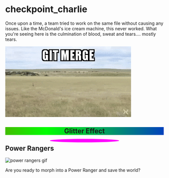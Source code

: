 # checkpoint_charlie

Once upon a time, a team tried to work on the same file without causing any issues. Like the McDonald's ice cream machine, this never worked. What you're seeing here is the culmination of blood, sweat and tears.... mostly tears.

![a git meme](./git_merge.gif)

<div style="position: relative;">
    <h2 style="text-align: center;">Glitter Effect</h2>
    <div style="position: absolute; top: 0; left: 0; right: 0; bottom: 0; overflow: hidden;">
        <div style="position: absolute; top: 0; left: 0; right: 0; bottom: 0; background-image: linear-gradient(to right, #ff0000, #00ff00, #0000ff); background-size: 200% 100%; animation: glitter 2s linear infinite;"></div>
    </div>
</div>

<div style="position: relative;">
    <div style="position: absolute; top: 50%; left: 50%; transform: translate(-50%, -50%);">
        <div style="width: 200px; height: 10px; border-radius: 50%; background-color: #ff00ff; animation: pulsate 2s ease-in-out infinite;"></div>
    </div>
</div>

<style>
@keyframes glitter {
    0% { background-position: 0% 50%; }
    100% { background-position: 100% 50%; }
}

@keyframes pulsate {
    0% { transform: scale(1); }
    50% { transform: scale(1.2); }
    100% { transform: scale(1); }
}

h2 {
    position: relative;
    z-index: 1;
}
</style>

## Power Rangers

![power rangers gif](https://i.pinimg.com/originals/01/e6/fa/01e6fa9cea757c01e79039b0d12d4bc8.gif)

Are you ready to morph into a Power Ranger and save the world?
